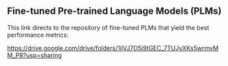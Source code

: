 ## Fine-tuned Pre-trained Language Models (PLMs)

This link directs to the repository of fine-tuned PLMs that yield the best performance metrics:

https://drive.google.com/drive/folders/1jlVJ7O5j9tGEC_7TUJyXKs5wrmvMM_P8?usp=sharing
